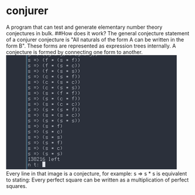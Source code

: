 # conjurer
A program that can test and generate elementary number theory conjectures in bulk.
##How does it work?
The general conjecture statement of a conjurer conjecture is "All naturals of the form A can be written in the form B". 
These forms are represented as expression trees internally. A conjecture is formed by connecting one form to another.
![alt text](pic1.png)
Every line in that image is a conjecture, for example:
s => s * s is equivalent to stating: Every perfect square can be written as a multiplication of perfect squares.
